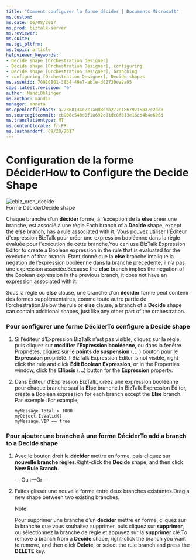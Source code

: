 ```yaml
---
title: "Comment configurer la forme décider | Documents Microsoft"
ms.custom: 
ms.date: 06/08/2017
ms.prod: biztalk-server
ms.reviewer: 
ms.suite: 
ms.tgt_pltfrm: 
ms.topic: article
helpviewer_keywords:
- Decide shape [Orchestration Designer]
- Decide shape [Orchestration Designer], configuring
- Decide shape [Orchestration Designer], branching
- configuring [Orchestration Designer], Decide shapes
ms.assetid: 70910861-3834-49e7-ab1e-d62730ea2a95
caps.latest.revision: "6"
author: MandiOhlinger
ms.author: mandia
manager: anneta
ms.openlocfilehash: a22368134e2c1a0d8deb277e186792158a7c2dd0
ms.sourcegitcommit: cb908c540d8f1a692d01dc8f313e16cb4b4e696d
ms.translationtype: MT
ms.contentlocale: fr-FR
ms.lasthandoff: 09/20/2017
---
```

# <a name="how-to-configure-the-decide-shape"></a><span data-ttu-id="baae1-102">Configuration de la forme Décider</span><span class="sxs-lookup"><span data-stu-id="baae1-102">How to Configure the Decide Shape</span></span>
![](../core/media/ebiz-orch-decide.gif "ebiz_orch_decide")  
<span data-ttu-id="baae1-103">Forme Décider</span><span class="sxs-lookup"><span data-stu-id="baae1-103">Decide shape</span></span>  
  
 <span data-ttu-id="baae1-104">Chaque branche d’un **décider** forme, à l’exception de la **else** créer une branche, est associé à une règle.</span><span class="sxs-lookup"><span data-stu-id="baae1-104">Each branch of a **Decide** shape, except the **else** branch, has a rule associated with it.</span></span> <span data-ttu-id="baae1-105">Vous pouvez utiliser l'Éditeur d'expression BizTalk pour créer une expression booléenne dans la règle évaluée pour l'exécution de cette branche.</span><span class="sxs-lookup"><span data-stu-id="baae1-105">You can use BizTalk Expression Editor to create a Boolean expression in the rule that is evaluated for the execution of that branch.</span></span> <span data-ttu-id="baae1-106">Étant donné que la **else** branche implique la négation de l’expression booléenne dans la branche précédente, il n’a pas une expression associée.</span><span class="sxs-lookup"><span data-stu-id="baae1-106">Because the **else** branch implies the negation of the Boolean expression in the previous branch, it does not have an expression associated with it.</span></span>  
  
 <span data-ttu-id="baae1-107">Sous la règle ou **else** clause, une branche d’un **décider** forme peut contenir des formes supplémentaires, comme toute autre partie de l’orchestration.</span><span class="sxs-lookup"><span data-stu-id="baae1-107">Below the rule or **else** clause, a branch of a **Decide** shape can contain additional shapes, just like any other part of the orchestration.</span></span>  
  
### <a name="to-configure-a-decide-shape"></a><span data-ttu-id="baae1-108">Pour configurer une forme Décider</span><span class="sxs-lookup"><span data-stu-id="baae1-108">To configure a Decide shape</span></span>  
  
1.  <span data-ttu-id="baae1-109">Si l’éditeur d’Expression BizTalk n’est pas visible, cliquez sur la règle, puis cliquez sur **modifier l’Expression booléenne**, ou dans la fenêtre Propriétés, cliquez sur le **points de suspension** (**...** ) bouton pour le **Expression** propriété.</span><span class="sxs-lookup"><span data-stu-id="baae1-109">If BizTalk Expression Editor is not visible, right-click the rule and click **Edit Boolean Expression**, or in the Properties window, click the **Ellipsis** (**...**) button for the **Expression** property.</span></span>  
  
2.  <span data-ttu-id="baae1-110">Dans Éditeur d’Expression BizTalk, créez une expression booléenne pour chaque branche sauf la **Else** branche.</span><span class="sxs-lookup"><span data-stu-id="baae1-110">In BizTalk Expression Editor, create a Boolean expression for each branch except the **Else** branch.</span></span> <span data-ttu-id="baae1-111">Par exemple :</span><span class="sxs-lookup"><span data-stu-id="baae1-111">For example,</span></span>  
  
    ```  
    myMessage.Total > 1000  
    myObject.IsValid()  
    myMessage.VIP == true  
    ```  
  
### <a name="to-add-a-branch-to-a-decide-shape"></a><span data-ttu-id="baae1-112">Pour ajouter une branche à une forme Décider</span><span class="sxs-lookup"><span data-stu-id="baae1-112">To add a branch to a Decide shape</span></span>  
  
1.  <span data-ttu-id="baae1-113">Avec le bouton droit le **décider** mettre en forme, puis cliquez sur **nouvelle branche règles**.</span><span class="sxs-lookup"><span data-stu-id="baae1-113">Right-click the **Decide** shape, and then click **New Rule Branch**.</span></span>  
  
     <span data-ttu-id="baae1-114">— Ou :</span><span class="sxs-lookup"><span data-stu-id="baae1-114">—Or—</span></span>  
  
2.  <span data-ttu-id="baae1-115">Faites glisser une nouvelle forme entre deux branches existantes.</span><span class="sxs-lookup"><span data-stu-id="baae1-115">Drag a new shape between two existing branches.</span></span>  
  
    > [!NOTE]
    >  <span data-ttu-id="baae1-116">Pour supprimer une branche d’un **décider** mettre en forme, cliquez sur la branche que vous souhaitez supprimer, puis cliquez sur **supprimer**, ou sélectionnez la branche de règle et appuyez sur la **supprimer** clé.</span><span class="sxs-lookup"><span data-stu-id="baae1-116">To remove a branch from a **Decide** shape, right-click the branch you want to remove, and then click **Delete**, or select the rule branch and press the **DELETE** key.</span></span>